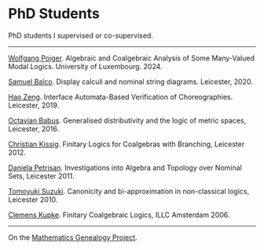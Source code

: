 # PhD Students

PhD students I supervised or co-supervised.

---

[Wolfgang Poiger](https://sites.google.com/view/wolfgangpoiger/). Algebraic and Coalgebraic Analysis of Some Many-Valued Modal Logics. University of Luxembourg. 2024.

[Samuel Balco](https://gdlyrttnap.pl/). Display calculi and nominal string diagrams. Leicester, 2020.

[Hao Zeng](https://www.linkedin.com/in/hao-zeng-717b5862/). Interface Automata-Based Verification of Choreographies. Leicester, 2019.

[Octavian Babus](https://www.linkedin.com/in/octavian-babus-a8723829/). Generalised distributivity and the logic of metric spaces, Leicester, 2016.  

[Christian Kissig](https://www.linkedin.com/in/christiankissig/?originalSubdomain=uk). Finitary Logics for Coalgebras with Branching, Leicester 2012.  

[Daniela Petrisan](https://www.irif.fr/~petrisan/). Investigations into Algebra and Topology over Nominal Sets, Leicester 2011.   

[Tomoyuki Suzuki](https://dblp.uni-trier.de/pers/hd/s/Suzuki_0001:Tomoyuki). Canonicity and bi-approximation in non-classical logics, Leicester 2010.  

[Clemens Kupke](https://www.strath.ac.uk/staff/kupkeclemensdr/). Finitary Coalgebraic Logics, ILLC Amsterdam 2006.    

---

On the [Mathematics Genealogy Project](https://www.genealogy.math.ndsu.nodak.edu/id.php?id=92735&fChrono=1).